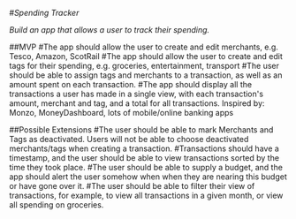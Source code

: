 #*Spending Tracker*

*Build an app that allows a user to track their spending.*

##MVP
#The app should allow the user to create and edit merchants, e.g. Tesco, Amazon, ScotRail
#The app should allow the user to create and edit tags for their spending, e.g. groceries, entertainment, transport
#The user should be able to assign tags and merchants to a transaction, as well as an amount spent on each transaction.
#The app should display all the transactions a user has made in a single view, with each transaction's amount, merchant and tag, and a total for all transactions.
Inspired by:
Monzo, MoneyDashboard, lots of mobile/online banking apps

##Possible Extensions
#The user should be able to mark Merchants and Tags as deactivated. Users will not be able to choose deactivated merchants/tags when creating a transaction.
#Transactions should have a timestamp, and the user should be able to view transactions sorted by the time they took place.
#The user should be able to supply a budget, and the app should alert the user somehow when when they are nearing this budget or have gone over it.
#The user should be able to filter their view of transactions, for example, to view all transactions in a given month, or view all spending on groceries.
